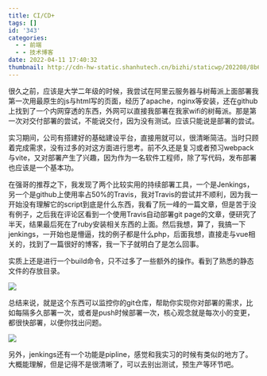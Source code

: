 ```yaml
---
title: CI/CD+
tags: []
id: '343'
categories:
  - - 前端
  - - 技术博客
date: 2022-04-11 17:40:32
thumbnail: http://cdn-hw-static.shanhutech.cn/bizhi/staticwp/202208/8b6499c6bd052cc405c1b244e1be6c69--3594917735.jpg
---
```


很久之前，应该是大学二年级的时候，我尝试在阿里云服务器与树莓派上面部署我第一次用最原生的js与html写的页面，经历了apache，nginx等安装，还在github上找到了一个内网穿透的东西，外网可以直接我部署在我家wifi的树莓派。那是第一次对交付部署的尝试，不能说交付，因为没有测试。应该只能说是部署的尝试。

实习期间，公司有搭建好的基础建设平台，直接用就可以，很清晰简洁。当时只顾着完成需求，没有过多的对这方面进行思考。前不久还是复习或者预习webpack与vite，又对部署产生了兴趣，因为作为一名软件工程师，除了写代码，发布部署也应该是一个基本功。

在强哥的推荐之下，我发现了两个比较实用的持续部署工具，一个是Jenkings，另一个是github上使用率占50%的Travis，我对Travis的尝试并不顺利，因为我一开始没有理解它的script到底是什么东西，我看了阮一峰的一篇文章，但是苦于没有例子，之后我在评论区看到一个使用Travis自动部署git page的文章，便研究了半天，结果最后死在了ruby安装相关东西的上面。然后我想，算了，我搞一下jenkings，一开始也是懵逼，找的例子都是什么php，后面我想，直接走与vue相关的，找到了一篇很好的博客，我一下子就明白了是怎么回事。

实质上还是进行一个build命令，只不过多了一些额外的操作。看到了熟悉的静态文件的存放目录。

![](http://chang-rui.net/wp-content/uploads/2022/04/image-11.png)

总结来说，就是这个东西可以监控你的git仓库，帮助你实现你对部署的需求，比如每隔多久部署一次，或者是push时候部署一次，核心观念就是每次小的变更，都很快部署，以便你找出问题。

![](http://chang-rui.net/wp-content/uploads/2022/04/image-12-1024x117.png)

另外，jenkings还有一个功能是pipline，感觉和我实习的时候有类似的地方了。大概能理解，但是记得不是很清晰了，可以去别出测试，预生产等环节吧。